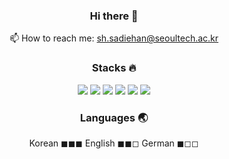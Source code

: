 <!--
**hanmind/hanmind** is a ✨ _special_ ✨ repository because its `README.md` (this file) appears on your GitHub profile.

Here are some ideas to get you started:

- 🔭 I’m currently working on ...
- 🌱 I’m currently learning ...
- 👯 I’m looking to collaborate on ...
- 🤔 I’m looking for help with ...
- 💬 Ask me about ...
- 📫 How to reach me: ...
- 😄 Pronouns: ...
- ⚡ Fun fact: ...

아이콘 뱃지 사이트 https://simpleicons.org/?q=numpy
-->
<div align="center">
  
### Hi there 👋
📫 How to reach me: sh.sadiehan@seoultech.ac.kr 
### Stacks 🔥
<img src="https://img.shields.io/badge/Python-3776AB?style=flat&logo=Python&logoColor=white"/> <img src="https://img.shields.io/badge/PyTorch-EE4C2C?style=flat&logo=PyTorch&logoColor=white"/> <img src="https://img.shields.io/badge/pandas-150458?style=flat&logo=pandas&logoColor=white"/>
<img src="https://img.shields.io/badge/scikitlearn-F7931E?style=flat&logo=scikitlearn&logoColor=white"/>
<img src="https://img.shields.io/badge/MySQL-4479A1?style=flat&logo=mysql&logoColor=white"/> <img src="https://img.shields.io/badge/Slack-4A154B?style=flat&logo=slack&logoColor=white"/>
### Languages 🌏
Korean ◼◼◼
English ◼◼◻
German ◼◻◻
</div>
